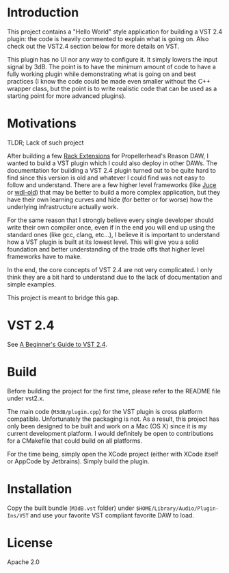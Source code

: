 Introduction
============

This project contains a "Hello World" style application for building a VST 2.4 plugin: the code is heavily commented to explain what is going on. Also check out the VST2.4 section below for more details on VST.

This plugin has no UI nor any way to configure it. It simply lowers the input signal by 3dB. The point is to have the minimum amount of code to have a fully working plugin while demonstrating what is going on and best practices (I know the code could be made even smaller without the C++ wrapper class, but the point is to write realistic code that can be used as a starting point for more advanced plugins).

Motivations
===========

TLDR; Lack of such project

After building a few [Rack Extensions](https://pongasoft.com/) for Propellerhead's Reason DAW, I wanted to build a VST plugin which I could also deploy in other DAWs. The documentation for building a VST 2.4 plugin turned out to be quite hard to find since this version is old and whatever I could find was not easy to follow and understand. There are a few higher level frameworks (like [Juce](https://juce.com/) or [wdl-old](https://github.com/olilarkin/wdl-ol)) that may be better to build a more complex application, but they have their own learning curves and hide (for better or for worse) how the underlying infrastructure actually work.

For the same reason that I strongly believe every single developer should write their own compiler once, even if in the end you will end up using the standard ones (like gcc, clang, etc...), I believe it is important to understand how a VST plugin is built at its lowest level. This will give you a solid foundation and better understanding of the trade offs that higher level frameworks have to make.

In the end, the core concepts of VST 2.4 are not very complicated. I only think they are a bit hard to understand due to the lack of documentation and simple examples.

This project is meant to bridge this gap.
 

VST 2.4
=======

See [A Beginner's Guide to VST 2.4](./A_Beginners_Guide_To_VST2.4.md).

Build
=====

Before building the project for the first time, please refer to the README file under vst2.x.

The main code (`M3dB/plugin.cpp`) for the VST plugin is cross platform compatible. Unfortunately the packaging is not. As a result, this project has only been designed to be built and work on a Mac (OS X) since it is my current development platform. I would definitely be open to contributions for a CMakefile that could build on all platforms.

For the time being, simply open the XCode project (either with XCode itself or AppCode by Jetbrains). Simply build the plugin.

Installation
============

Copy the built bundle (`M3dB.vst` folder) under `$HOME/Library/Audio/Plugin-Ins/VST` and use your favorite VST compliant favorite DAW to load.

License
=======

Apache 2.0